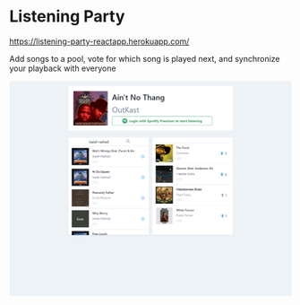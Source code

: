 # Listening Party

https://listening-party-reactapp.herokuapp.com/

Add songs to a pool, vote for which song is played next, and synchronize your playback with everyone

![](screenshot.png)